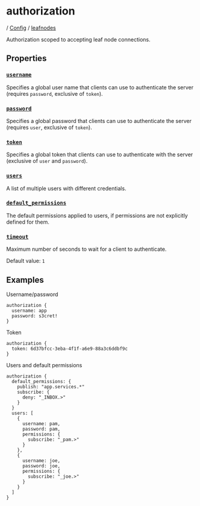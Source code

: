 # authorization

/ [Config](../../index.md) / [leafnodes](../index.md) 

Authorization scoped to accepting leaf node connections.

## Properties

### [`username`](username/index.md)

Specifies a global user name that clients can use to authenticate
the server (requires `password`, exclusive of `token`).

### [`password`](password/index.md)

Specifies a global password that clients can use to authenticate
the server (requires `user`, exclusive of `token`).

### [`token`](token/index.md)

Specifies a global token that clients can use to authenticate with
the server (exclusive of `user` and `password`).

### [`users`](users/index.md)

A list of multiple users with different credentials.

### [`default_permissions`](default_permissions/index.md)

The default permissions applied to users, if permissions are
not explicitly defined for them.

### [`timeout`](timeout/index.md)

Maximum number of seconds to wait for a client to authenticate.

Default value: `1`

## Examples

Username/password
```
authorization {
  username: app
  password: s3cret!
}

```
Token
```
authorization {
  token: 6d37bfcc-3eba-4f1f-a6e9-88a3c6ddbf9c
}

```
Users and default permissions
```
authorization {
  default_permissions: {
    publish: "app.services.*"
    subscribe: {
      deny: "_INBOX.>"
    }
  }
  users: [
    {
      username: pam,
      password: pam,
      permissions: {
        subscribe: "_pam.>"
      }
    },
    {
      username: joe,
      password: joe,
      permissions: {
        subscribe: "_joe.>"
      }
    }
  ]
}

```


